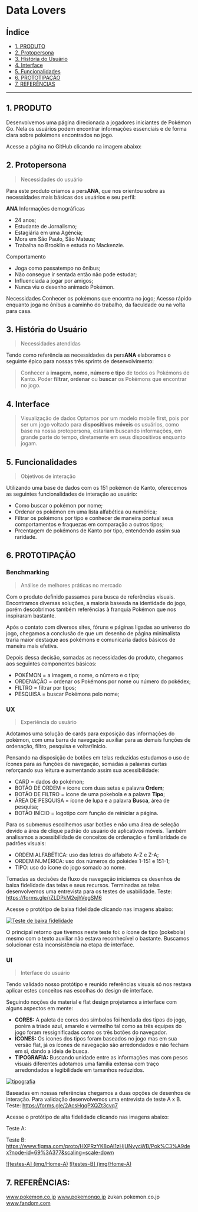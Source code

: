 # Data Lovers

## Índice

* [1. PRODUTO](#1-PRODUTO)
* [2. Protopersona](#2-Protopersona)
* [3. História do Usuário](#3-História-do-Usuário)
* [4. Interface](#-Interface)
* [5. Funcionalidades](#-Funcionalidades)
* [6. PROTOTIPAÇÃO](#4-PROTOTIPAÇÃO)
* [7. REFERÊNCIAS](#5-REFERÊNCIAS)


***

## 1. PRODUTO

Desenvolvemos uma página direcionada a jogadores iniciantes de Pokémon Go. Nela os usuários podem encontrar informações essenciais e de forma clara sobre pokémons encontrados no jogo.

Acesse a página no GitHub clicando na imagem abaixo:


## 2. Protopersona

>Necessidades do usuário

Para este produto criamos a pers**ANA**, que nos orientou sobre as necessidades mais básicas dos usuários e seu perfil:

**ANA**
Informações demográficas
* 24 anos;
* Estudante de Jornalismo;
* Estagiária em uma Agência;
* Mora em São Paulo, São Mateus;
* Trabalha no Brooklin e estuda no Mackenzie.

Comportamento
* Joga como passatempo no ônibus;
* Não consegue ir sentada então não pode estudar;
* Influenciada a jogar por amigos;
* Nunca viu o desenho animado Pokémon.

Necessidades
Conhecer os pokémons que encontra no jogo;
Acesso rápido enquanto joga no ônibus a caminho do trabalho, da faculdade ou na volta para casa.


## 3. História do Usuário

> Necessidades atendidas

Tendo como referência as necessidades da pers**ANA** elaboramos o seguinte épico para nossas três sprints de desenvolvimento:

>Conhecer a **imagem, nome, número e tipo** de todos os Pokémons de Kanto.  Poder **filtrar, ordenar** ou **buscar** os Pokémons que encontrar no jogo.
 

## 4. Interface

> Visualização de dados
Optamos por um modelo mobile first, pois por ser um jogo voltado para **dispositivos móveis** os usuários, como base na nossa protopersona, estariam buscando informações, em grande parte do tempo, diretamente em seus dispositivos enquanto jogam. 




## 5. Funcionalidades

>Objetivos de interação

Utilizando uma base de dados com os 151 pokémon de Kanto, oferecemos as seguintes funcionalidades de interação ao usuário:

* Como buscar o pokémon por nome;
* Ordenar os pokémon em uma lista alfabética ou numérica;
* Filtrar os pokémons por tipo e conhecer de maneira pontual seus comportamentos e fraquezas em comparação a outros tipos;
* Prcentagem de pokémons de Kanto por tipo, entendendo assim sua raridade.


## 6. PROTOTIPAÇÃO

### Benchmarking
>Análise de melhores práticas no mercado

Com o produto definido passamos para busca de referências visuais. 
Encontramos diversas soluções, a maioria baseada na identidade do jogo, porém descobrimos também referências à franquia Pokémon que nos inspiraram bastante.

Após o contato com diversos sites, fóruns e páginas ligadas ao universo do jogo, chegamos a conclusão de que um desenho de página minimalista traria maior destaque aos pokémons e comunicaria dados básicos de maneira mais efetiva.

Depois dessa decisão, somadas as necessidades do produto, chegamos aos seguintes componentes básicos:

* POKÉMON = a imagem, o nome, o número e o tipo;
* ORDENAÇÃO = ordenar os Pokémons por nome ou número do pokédex;
* FILTRO = filtrar por tipos;
* PESQUISA = buscar Pokémons pelo nome;

### UX
>Experiência do usuário

Adotamos uma solução de cards para exposição das informações do pokémon, com uma barra de navegação auxiliar para as demais funções de ordenação, filtro, pesquisa e voltar/início.

Pensando na disposição de botões em telas reduzidas estudamos o uso de ícones para as funções de navegação, somadas a palavras curtas reforçando sua leitura e aumentando assim sua acessibilidade:

* CARD = dados do pokémon;
* BOTÃO DE ORDEM = ícone com duas setas e palavra **Ordem**;
* BOTÃO DE FILTRO = ícone de uma pokebola e a palavra **Tipo**;
* ÁREA DE PESQUISA = ícone de lupa e a palavra **Busca**, área de pesquisa;
* BOTÃO INÍCIO = logotipo com função de reiniciar a página.

Para os submenus escolhemos usar botões e não uma área de seleção devido a área de clique padrão do usuário de aplicativos móveis. Também analisamos a acessibilidade de conceitos de ordenação e familiaridade de padrões visuais:

* ORDEM ALFABÉTICA: uso das letras do alfabeto A-Z e Z-A;
* ORDEM NUMÉRICA: uso dos números do pokédex 1-151 e 151-1;
* TIPO: uso do ícone do jogo somado ao nome.

Tomadas as decisões de fluxo de navegação iniciamos os desenhos de baixa fidelidade das telas e seus recursos. Terminadas as telas desenvolvemos uma entrevista para os testes de usabilidade. 
Teste: https://forms.gle/rZLDPkM2ejhVegSM6

Acesse o protótipo de baixa fidelidade clicando nas imagens abaixo:


 [![Teste de baixa fidelidade](img/image3.png)](https://mires731129.invisionapp.com/overview/Sprint-1-2-e-3---Pokdex-ck9k6l7g90p19013c6dtd9lmp/screens?v=9jM%2FDQc5hQ4vt%2Bs6tLr9OQ%3D%3D&linkshare=urlcopied)

O principal retorno que tivemos neste teste foi: o ícone de tipo (pokebola) mesmo com o texto auxiliar não estava reconhecível o bastante. Buscamos solucionar esta inconsistência na etapa de interface. 

   
### UI
>Interface do usuário

Tendo validado nosso protótipo e reunido referências visuais só nos restava aplicar estes conceitos nas escolhas do design de interface. 

Seguindo noções de material e flat design projetamos a interface com alguns aspectos em mente:

* **CORES:** A paleta de cores dos símbolos foi herdada dos tipos do jogo, porém a tríade azul, amarelo e vermelho tal como as três equipes do jogo foram ressignificadas como os três botões do navegador.
* **ÍCONES:** Os ícones dos tipos foram baseados no jogo mas em sua versão flat, já os ícones de navegação são arredondados e não fecham em si, dando a ideia de busca.
* **TIPOGRAFIA:** Buscando unidade entre as informações mas com pesos visuais diferentes adotamos uma família extensa com traço arredondados e legibilidade em tamanhos reduzidos.

[![tipografia](img/image2.png)]()

Baseadas em nossas referências chegamos a duas opções de desenhos de interação. Para validação desenvolvemos uma entrevista de teste A x B.
Teste: https://forms.gle/2AcsHgqPXQZt3cvq7

Acesse o protótipo de alta fidelidade clicando nas imagens abaixo:
 
Teste A: 

Teste B:
https://www.figma.com/proto/HXPRzYK8oAl1zHjUNvycWB/Pok%C3%A9dex?node-id=69%3A377&scaling=scale-down



[![testes-A] (img/Home-A)](https://www.figma.com/proto/HXPRzYK8oAl1zHjUNvycWB/Pok%C3%A9dex?node-id=1%3A2&scaling=scale-down)
[![testes-B] (img/Home-A)](https://www.figma.com/proto/HXPRzYK8oAl1zHjUNvycWB/Pok%C3%A9dex?node-id=69%3A377&scaling=scale-down)




## 7. REFERÊNCIAS:

www.pokemon.co.jp
www.pokemongo.jp
zukan.pokemon.co.jp
www.fandom.com
